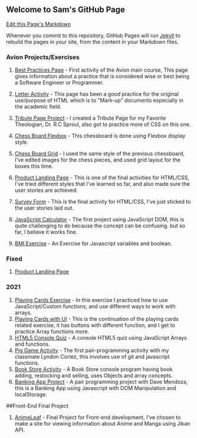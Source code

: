 ## Welcome to Sam's GitHub Page

[Edit this Page's Markdown](https://github.com/Sam-DeGuzman/batch5-activities/edit/main/README.md)

Whenever you commit to this repository, GitHub Pages will run [Jekyll](https://jekyllrb.com/) to rebuild the pages in your site, from the content in your Markdown files.

<!---For more details see [GitHub Flavored Markdown](https://guides.github.com/features/mastering-markdown/).--->

<!---### Jekyll Themes--->
<!---Your Pages site will use the layout and styles from the Jekyll theme you have selected in your [repository settings](https://github.com/Sam-DeGuzman/MainCourse-AvionSchool/settings). The name of this theme is saved in the Jekyll `_config.yml` configuration file.--->
### Avion Projects/Exercises

1. [Best Practices Page](https://sam-deguzman.github.io/batch5-activities/BestPracticePage/index.html) - First activity of the Avion main course, This page gives information about a practice that is considered wise or best being a Software Engineer or Programmer.

1. [Letter Activity](https://sam-deguzman.github.io/batch5-activities/HTML_LetterActivity/index.html) - This page has been a good practice for the original use/purpose of HTML which is to "Mark-up" documents especially in the academic field.

1. [Tribute Page Project](https://sam-deguzman.github.io/batch5-activities/TributePageProject/index.html) - I created a Tribute Page for my Favorite Theologian, Dr. R.C Sproul, also got to practice more of CSS on this one.

1. [Chess Board Flexbox](https://sam-deguzman.github.io/batch5-activities/ChessBoardinFlex/index.html) - This chessboard is done using Flexbox display style.

1. [Chess Board Grid](https://sam-deguzman.github.io/batch5-activities/ChessBoardinGrid/index.html) - I used the same style of the previous chessboard, I've edited images for the chess pieces, and used grid layout for the boxes this time.

1. [Product Landing Page](https://sam-deguzman.github.io/batch5-activities/ProductLandingPage/index.html) - This is one of the final activities for HTML/CSS, I've tried different styles that I've learned so far, and also made sure the user stories are achieved.

1. [Survey Form](https://sam-deguzman.github.io/batch5-activities/SurveyForm/index.html) - This is the final activity for HTML/CSS, I've just sticked to the user stories laid out.

1. [JavaScript Calculator](https://sam-deguzman.github.io/batch5-activities/Calculator/index.html) - The first project using JavaScript DOM, this is quite challenging to do because the concept can be confusing. but so far, I believe it works fine. 

1. [BMI Exercise](https://jsfiddle.net/samDg019/sdz8x3w0/7/) - An Exercise for Javascript variables and boolean.

<!---1. [JavaScript Chess Board](https://sam-deguzman.github.io/batch5-activities/ChessBoardJS/index.html) - I think This Project is far too advanced for me currently, So this is mostly from a classmate's work but I've tried to understand some of the concepts used to add some of my own styles from the grid chessboard, it still uses Grid for the layout same as the previous one and has functions of Moving Pieces, Castling, Taking turn (White First), Timer and En Passant. --->
### Fixed
1. [Product Landing Page](https://sam-deguzman.github.io/batch5-activities/ProductLandingPage2/index.html) 
### 2021
1. [Playing Cards Exercise](https://jsfiddle.net/samDg019/vr73Lkjs/1/) - In this exercise I practiced how to use JavaScript/Custom functions, and use different ways to work with arrays. 
1. [Playing Cards with UI](https://sam-deguzman.github.io/batch5-activities/PlayingCards/index.html) - This is the continuation of the playing cards related exercise, it has buttons with different function, and I get to practice Array functions more.
1. [HTML5 Console Quiz](https://sam-deguzman.github.io/batch5-activities/HTML5Quiz-JS/index.html) - A console HTML5 quiz using JavaScript Arrays and functions.
1. [Pig Game Activity](https://lyndoncortez.github.io/batch5-pig-game/) - The first pair-programming activity with my classmate Lyndon Cortez, this involves use of git and javascript functions. 
1. [Book Store Activity](https://sam-deguzman.github.io/batch5-activities/BookStore/index.html) - A Book Store console program having book adding, restocking and selling, uses Objects and array concepts.
1. [Banking App Project](https://ddcmendoza.github.io/Banking_App/index.html) - A pair programming project with Dave Mendoza, this is a Banking App using Javascript with DOM Manipulation and localStorage. 

##Front-End Final Project
1. [AnimeLeaf](https://sam-deguzman.github.io/batch5-activities/AnimeLeaf/index.html) - Final Project for Front-end development, I've chosen to make a site for viewing information about Anime and Manga using Jikan API.
<!---```### Support or Contact```--->

<!---Having trouble with Pages? Check out our [documentation](https://docs.github.com/categories/github-pages-basics/) or [contact support](https://github.com/contact) and we’ll help you sort it out.--->
